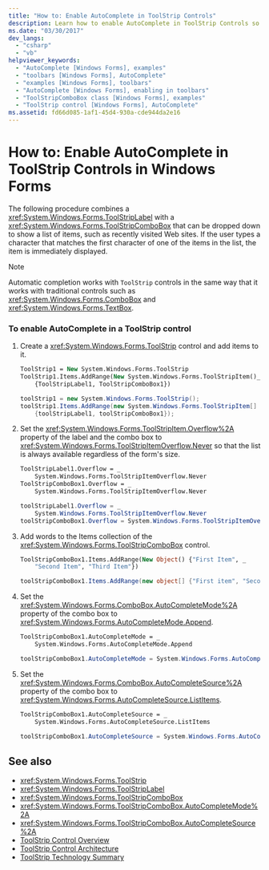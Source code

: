 ```yaml
---
title: "How to: Enable AutoComplete in ToolStrip Controls"
description: Learn how to enable AutoComplete in ToolStrip Controls so that items are displayed when users type characters that match a list.
ms.date: "03/30/2017"
dev_langs: 
  - "csharp"
  - "vb"
helpviewer_keywords: 
  - "AutoComplete [Windows Forms], examples"
  - "toolbars [Windows Forms], AutoComplete"
  - "examples [Windows Forms], toolbars"
  - "AutoComplete [Windows Forms], enabling in toolbars"
  - "ToolStripComboBox class [Windows Forms], examples"
  - "ToolStrip control [Windows Forms], AutoComplete"
ms.assetid: fd66d085-1af1-45d4-930a-cde944da2e16
---
```

# How to: Enable AutoComplete in ToolStrip Controls in Windows Forms
The following procedure combines a <xref:System.Windows.Forms.ToolStripLabel> with a <xref:System.Windows.Forms.ToolStripComboBox> that can be dropped down to show a list of items, such as recently visited Web sites. If the user types a character that matches the first character of one of the items in the list, the item is immediately displayed.  
  
> [!NOTE]
> Automatic completion works with `ToolStrip` controls in the same way that it works with traditional controls such as <xref:System.Windows.Forms.ComboBox> and <xref:System.Windows.Forms.TextBox>.  
  
### To enable AutoComplete in a ToolStrip control  
  
1. Create a <xref:System.Windows.Forms.ToolStrip> control and add items to it.  
  
    ```vb  
    ToolStrip1 = New System.Windows.Forms.ToolStrip  
    ToolStrip1.Items.AddRange(New System.Windows.Forms.ToolStripItem()_  
        {ToolStripLabel1, ToolStripComboBox1})  
    ```  
  
    ```csharp  
    toolStrip1 = new System.Windows.Forms.ToolStrip();  
    toolStrip1.Items.AddRange(new System.Windows.Forms.ToolStripItem[]
        {toolStripLabel1, toolStripComboBox1});  
    ```  
  
2. Set the <xref:System.Windows.Forms.ToolStripItem.Overflow%2A> property of the label and the combo box to <xref:System.Windows.Forms.ToolStripItemOverflow.Never> so that the list is always available regardless of the form's size.  
  
    ```vb  
    ToolStripLabel1.Overflow = _  
        System.Windows.Forms.ToolStripItemOverflow.Never  
    ToolStripComboBox1.Overflow = _  
        System.Windows.Forms.ToolStripItemOverflow.Never  
    ```  
  
    ```csharp  
    toolStripLabel1.Overflow = _  
        System.Windows.Forms.ToolStripItemOverflow.Never  
    toolStripComboBox1.Overflow = System.Windows.Forms.ToolStripItemOverflow.Never  
    ```  
  
3. Add words to the Items collection of the <xref:System.Windows.Forms.ToolStripComboBox> control.  
  
    ```vb  
    ToolStripComboBox1.Items.AddRange(New Object() {"First Item", _  
        "Second Item", "Third Item"})  
    ```  
  
    ```csharp  
    toolStripComboBox1.Items.AddRange(new object[] {"First item", "Second item", "Third item"});  
    ```  
  
4. Set the <xref:System.Windows.Forms.ComboBox.AutoCompleteMode%2A> property of the combo box to <xref:System.Windows.Forms.AutoCompleteMode.Append>.  
  
    ```vb  
    ToolStripComboBox1.AutoCompleteMode = _  
        System.Windows.Forms.AutoCompleteMode.Append  
    ```  
  
    ```csharp  
    toolStripComboBox1.AutoCompleteMode = System.Windows.Forms.AutoCompleteMode.Append;  
    ```  
  
5. Set the <xref:System.Windows.Forms.ComboBox.AutoCompleteSource%2A> property of the combo box to <xref:System.Windows.Forms.AutoCompleteSource.ListItems>.  
  
    ```vb  
    ToolStripComboBox1.AutoCompleteSource = _  
        System.Windows.Forms.AutoCompleteSource.ListItems  
    ```  
  
    ```csharp  
    toolStripComboBox1.AutoCompleteSource = System.Windows.Forms.AutoCompleteSource.ListItems;  
    ```  
  
## See also

- <xref:System.Windows.Forms.ToolStrip>
- <xref:System.Windows.Forms.ToolStripLabel>
- <xref:System.Windows.Forms.ToolStripComboBox>
- <xref:System.Windows.Forms.ToolStripComboBox.AutoCompleteMode%2A>
- <xref:System.Windows.Forms.ToolStripComboBox.AutoCompleteSource%2A>
- [ToolStrip Control Overview](toolstrip-control-overview-windows-forms.md)
- [ToolStrip Control Architecture](toolstrip-control-architecture.md)
- [ToolStrip Technology Summary](toolstrip-technology-summary.md)
